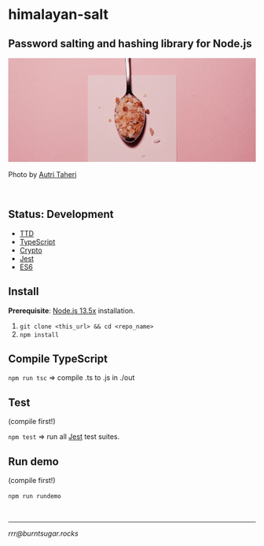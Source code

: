 # himalayan-salt

## Password salting and hashing library for Node.js

![Pink salt](cover.jpg)

Photo by [Autri Taheri](https://unsplash.com/@ataheri?utm_source=unsplash&utm_medium=referral&utm_content=creditCopyText)

<br>

## Status: Development

* [TTD](https://www.agilealliance.org/?s=TDD#q=~(infinite~false~filters~(postType~(~)~categories~(~))~searchTerm~'TDD~sort~false~sortDirection~'asc~page~1))
* [TypeScript](https://www.typescriptlang.org/)
* [Crypto](https://nodejs.org/api/crypto.html#crypto_crypto)
* [Jest](https://jestjs.io/en/)
* [ES6](https://tc39.es/ecma262/)

## Install

**Prerequisite**: [Node.js 13.5x](https://github.com/nvm-sh/nvm#install--update-script) installation.

1. `git clone <this_url> && cd <repo_name>`
1. `npm install`

## Compile TypeScript

`npm run tsc` => compile .ts to .js in ./out

## Test 

(compile first!)

`npm test` => run all [Jest](https://jestjs.io/docs/en/getting-started) test suites.

## Run demo

(compile first!)

`npm run rundemo`

<br>

<hr>

*rrr@<span></span>burntsugar.rocks*
